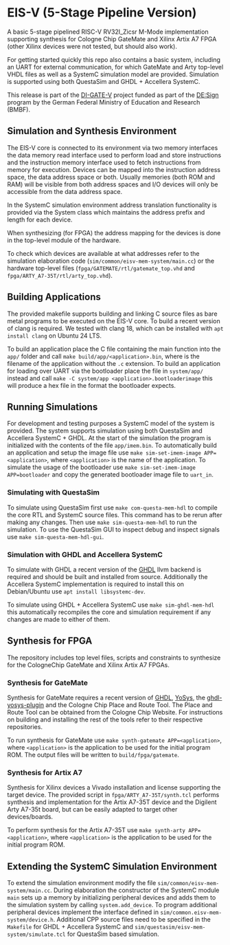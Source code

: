 # EIS-V (5-Stage Pipeline Version)

A basic 5-stage pipelined RISC-V RV32I_Zicsr M-Mode implementation supporting synthesis for Cologne Chip GateMate and Xilinx Artix A7 FPGA (other Xilinx devices were not tested, but should also work).

For getting started quickly this repo also contains a basic system, including an UART for external communication, for which GateMate and Arty top-level VHDL files as well as a SystemC simulation model are provided. Simulation is supported using both QuestaSim and GHDL + Accellera SystemC.

This release is part of the [DI-GATE-V](https://www.tu-braunschweig.de/eis/forschung-und-projekte/di-gate-v) project funded as part of the [DE:Sign](https://www.elektronikforschung.de/foerderung/bekanntmachungen/design) program by the German Federal Ministry of Education and Research (BMBF).

## Simulation and Synthesis Environment

The EIS-V core is connected to its environment via two memory interfaces the data memory read interface used to perform load and store instructions and the instruction memory interface used to fetch instructions from memory for execution.
Devices can be mapped into the instruction address space, the data address space or both.
Usually memories (both ROM and RAM) will be visible from both address spaces and I/O devices will only be accessible from the data address space.

In the SystemC simulation environment address translation functionality is provided via the System class which maintains the address prefix and length for each device.

When synthesizing (for FPGA) the address mapping for the devices is done in the top-level module of the hardware.

To check which devices are available at what addresses refer to the simulation elaboration code (`sim/common/eisv-mem-system/main.cc`) or the hardware top-level files (`fpga/GATEMATE/rtl/gatemate_top.vhd` and `fpga/ARTY_A7-35T/rtl/arty_top.vhd`).

## Building Applications

The provided makefile supports building and linking C source files as bare metal programs to be executed on the EIS-V core.
To build a recent version of clang is required.
We tested with clang 18, which can be installed with `apt install clang` on Ubuntu 24 LTS.

To build an application place the C file containing the main function into the `app/` folder and call `make build/app/<application>.bin`, where <application> is the filename of the application without the `.c` extension.
To build an application for loading over UART via the bootloader place the file in `system/app/` instead and call `make -C system/app <application>.bootloaderimage` this will produce a hex file in the format the bootloader expects.

## Running Simulations

For development and testing purposes a SystemC model of the system is provided.
The system supports simulation using both QuestaSim and Accellera SystemC + GHDL.
At the start of the simulation the program is initialized with the contents of the file `app/imem.bin`.
To automatically build an application and setup the image file use `make sim-set-imem-image APP=<application>`, where `<application>` is the name of the application.
To simulate the usage of the bootloader use `make sim-set-imem-image APP=bootloader` and copy the generated bootloader image file to `uart_in`.

### Simulating with QuestaSim

To simulate using QuestaSim first use `make com-questa-mem-hdl` to compile the core RTL and SystemC source files. This command has to be rerun after making any changes.
Then use `make sim-questa-mem-hdl` to run the simulation.
To use the QuestaSim GUI to inspect debug and inspect signals use `make sim-questa-mem-hdl-gui`.

### Simulation with GHDL and Accellera SystemC

To simulate with GHDL a recent version of the [GHDL](https://github.com/ghdl/ghdl) llvm backend is required and should be built and installed from source.
Additionally the Accellera SystemC implementation is required to install this on Debian/Ubuntu use `apt install libsystemc-dev`.

To simulate using GHDL + Accellera SystemC use `make sim-ghdl-mem-hdl` this automatically recompiles the core and simulation requirement if any changes are made to either of them.

## Synthesis for FPGA

The repository includes top level files, scripts and constraints to synthesize for the CologneChip GateMate and Xilinx Artix A7 FPGAs.

### Synthesis for GateMate

Synthesis for GateMate requires a recent version of [GHDL](https://github.com/ghdl/ghdl), [YoSys](https://github.com/YosysHQ/yosys), the [ghdl-yosys-plugin](https://github.com/ghdl/ghdl-yosys-plugin) and the Cologne Chip Place and Route Tool. The Place and Route Tool can be obtained from the Cologne Chip Website.
For instructions on building and installing the rest of the tools refer to their respective repositories.

To run synthesis for GateMate use `make synth-gatemate APP=<application>`, where `<application>` is the application to be used for the initial program ROM.
The output files will be written to `build/fpga/gatemate`.

### Synthesis for Artix A7

Synthesis for Xilinx devices a Vivado installation and license supporting the target device.
The provided script in `fpga/ARTY_A7-35T/synth.tcl` performs synthesis and implementation for the Artix A7-35T device and the Digilent Arty A7-35t board, but can be easily adapted to target other devices/boards.

To perform synthesis for the Artix A7-35T use `make synth-arty APP=<application>`, where `<application>` is the application to be used for the initial program ROM.

## Extending the SystemC Simulation Environment

To extend the simulation environment modify the file `sim/common/eisv-mem-system/main.cc`.
During elaboration the constructor of the SystemC module `main` sets up a memory by initializing peripheral devices and adds them to the simulation system by calling `system.add_device`.
To program additional peripheral devices implement the interface defined in `sim/common.eisv-mem-system/device.h`.
Additional CPP source files need to be specified in the `Makefile` for GHDL + Accellera SystemC and `sim/questasim/eisv-mem-system/simulate.tcl` for QuestaSim based simulation.
